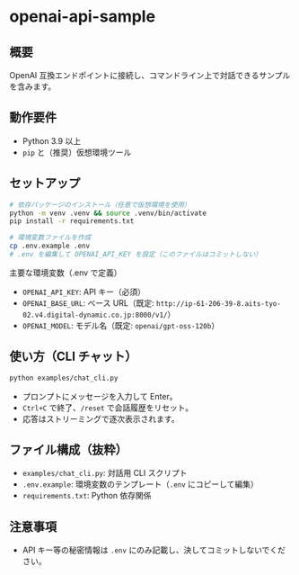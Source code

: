# openai-api-sample

## 概要
OpenAI 互換エンドポイントに接続し、コマンドライン上で対話できるサンプルを含みます。

## 動作要件
- Python 3.9 以上
- `pip` と（推奨）仮想環境ツール

## セットアップ
```bash
# 依存パッケージのインストール（任意で仮想環境を使用）
python -m venv .venv && source .venv/bin/activate
pip install -r requirements.txt

# 環境変数ファイルを作成
cp .env.example .env
# .env を編集して OPENAI_API_KEY を設定（このファイルはコミットしない）
```

主要な環境変数（.env で定義）
- `OPENAI_API_KEY`: API キー（必須）
- `OPENAI_BASE_URL`: ベース URL（既定: `http://ip-61-206-39-8.aits-tyo-02.v4.digital-dynamic.co.jp:8000/v1/`）
- `OPENAI_MODEL`: モデル名（既定: `openai/gpt-oss-120b`）

## 使い方（CLI チャット）
```bash
python examples/chat_cli.py
```
- プロンプトにメッセージを入力して Enter。
- `Ctrl+C` で終了、`/reset` で会話履歴をリセット。
- 応答はストリーミングで逐次表示されます。

## ファイル構成（抜粋）
- `examples/chat_cli.py`: 対話用 CLI スクリプト
- `.env.example`: 環境変数のテンプレート（`.env` にコピーして編集）
- `requirements.txt`: Python 依存関係

## 注意事項
- API キー等の秘密情報は `.env` にのみ記載し、決してコミットしないでください。
